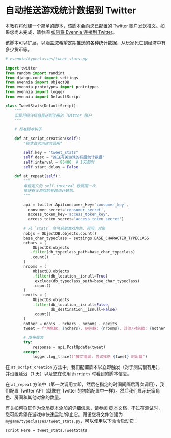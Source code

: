 # 自动推送游戏统计数据到 Twitter

本教程将创建一个简单的脚本，该脚本会向您已配置的 Twitter 账户发送推文。如果您尚未完成，请参阅 [如何将 Evennia 连接到 Twitter](../Setup/Channels-to-Twitter.md)。

该脚本可以扩展，以涵盖您希望定期推送的各种统计数据，从玩家死亡到经济中有多少货币等。

```python
# evennia/typeclasses/tweet_stats.py

import twitter
from random import randint
from django.conf import settings
from evennia import ObjectDB
from evennia.prototypes import prototypes
from evennia import logger
from evennia import DefaultScript

class TweetStats(DefaultScript):
    """
    实现将统计信息推送到注册的 Twitter 账户
    """

    # 标准脚本钩子 

    def at_script_creation(self):
        "脚本首次创建时调用"

        self.key = "tweet_stats"
        self.desc = "推送有关游戏的有趣统计数据"
        self.interval = 86400  # 1天超时
        self.start_delay = False
        
    def at_repeat(self):
        """
        每自定义的 self.interval 秒调用一次 
        推送有关游戏的有趣统计数据。
        """
        
        api = twitter.Api(consumer_key='consumer_key',
          consumer_secret='consumer_secret',
          access_token_key='access_token_key',
          access_token_secret='access_token_secret')
        
        # 从 `stats` 命令获取游戏角色、房间、对象
        nobjs = ObjectDB.objects.count()
        base_char_typeclass = settings.BASE_CHARACTER_TYPECLASS
        nchars = (              
            ObjectDB.objects
           .filter(db_typeclass_path=base_char_typeclass)
           .count()
        )
        nrooms = (
            ObjectDB.objects
            .filter(db_location__isnull=True)
            .exclude(db_typeclass_path=base_char_typeclass)
            .count()
        )
        nexits = (
            ObjectDB.objects
            .filter(db_location__isnull=False,
                    db_destination__isnull=False)
            .count()
        )
        nother = nobjs - nchars - nrooms - nexits
        tweet = f"角色数: {nchars}, 房间数: {nrooms}, 其他/对象数: {nother}"

        # 发布推文 
        try:
            response = api.PostUpdate(tweet)
        except:
            logger.log_trace(f"推文错误: 尝试推送 {tweet} 时出错")
```

在 `at_script_creation` 方法中，我们配置脚本以立即触发（对于测试很有用），并设置延迟（1 天）以及您在使用 `@scripts` 时看到的脚本信息。

在 `at_repeat` 方法中（第一次调用立即，然后在指定的时间间隔后再次调用），我们配置 Twitter API（就像在 Twitter 的初始配置中一样）。然后我们显示玩家角色、房间和其他对象的数量。

有关如何将其作为全局脚本添加的详细信息，请参阅 [脚本文档](../Components/Scripts.md)，不过在测试时，您可能希望在游戏中快速启动/停止它。假设您将文件创建为 `mygame/typeclasses/tweet_stats.py`，可以使用以下命令启动它：

```
script Here = tweet_stats.TweetStats
```

